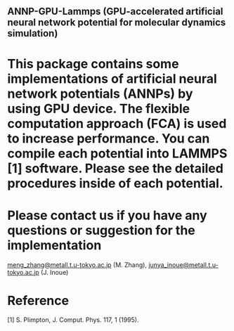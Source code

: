 ## ANNP-GPU-Lammps (GPU-accelerated artificial neural network potential for molecular dynamics simulation)

# This package contains some implementations of artificial neural network potentials (ANNPs) by using GPU device. The flexible computation approach (FCA) is used to increase performance. You can compile each potential into LAMMPS [1] software. Please see the detailed procedures inside of each potential. 

# Please contact us if you have any questions or suggestion for the implementation
 meng_zhang@metall.t.u-tokyo.ac.jp (M. Zhang), junya_inoue@metall.t.u-tokyo.ac.jp (J. Inoue) 

# Reference
[1] S. Plimpton, J. Comput. Phys. 117, 1 (1995).
